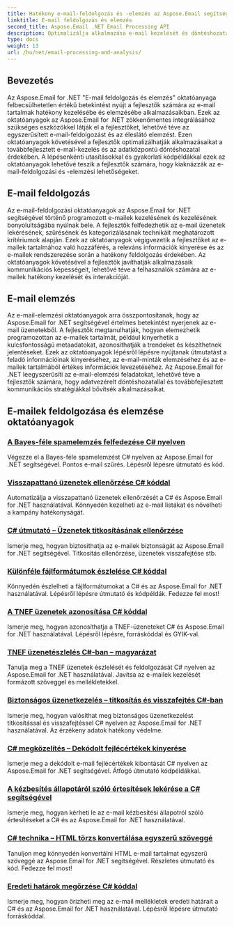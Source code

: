 ```yaml
---
title: Hatékony e-mail-feldolgozás és -elemzés az Aspose.Email segítségével .NET-hez
linktitle: E-mail feldolgozás és elemzés
second_title: Aspose.Email .NET Email Processing API
description: Optimalizálja alkalmazása e-mail kezelését és döntéshozatalát az Aspose.Email for .NET oktatóanyagaival az egyszerűsített e-mail-feldolgozásról és a lényegre törő elemzésről. Tanulja meg az e-mailek tartalmának programozott lekérését, rendszerezését és elemzését. Fedezzen fel gyakorlati példákat a továbbfejlesztett kommunikációra és az adatvezérelt stratégiákra.
type: docs
weight: 13
url: /hu/net/email-processing-and-analysis/
---
```


## Bevezetés

Az Aspose.Email for .NET "E-mail feldolgozás és elemzés" oktatóanyaga felbecsülhetetlen értékű betekintést nyújt a fejlesztők számára az e-mail tartalmak hatékony kezelésébe és elemzésébe alkalmazásaikban. Ezek az oktatóanyagok az Aspose.Email for .NET zökkenőmentes integrálásához szükséges eszközökkel látják el a fejlesztőket, lehetővé téve az egyszerűsített e-mail-feldolgozást és az éleslátó elemzést. Ezen oktatóanyagok követésével a fejlesztők optimalizálhatják alkalmazásaikat a továbbfejlesztett e-mail-kezelés és az adatközpontú döntéshozatal érdekében. A lépésenkénti utasításokkal és gyakorlati kódpéldákkal ezek az oktatóanyagok lehetővé teszik a fejlesztők számára, hogy kiaknázzák az e-mail-feldolgozási és -elemzési lehetőségeket.

## E-mail feldolgozás

Az e-mail-feldolgozási oktatóanyagok az Aspose.Email for .NET segítségével történő programozott e-mailek kezelésének és kezelésének bonyolultságába nyúlnak bele. A fejlesztők felfedezhetik az e-mail üzenetek lekérésének, szűrésének és kategorizálásának technikáit meghatározott kritériumok alapján. Ezek az oktatóanyagok végigvezetik a fejlesztőket az e-mailek tartalmához való hozzáférés, a releváns információk kinyerése és az e-mailek rendszerezése során a hatékony feldolgozás érdekében. Az oktatóanyagok követésével a fejlesztők javíthatják alkalmazásaik kommunikációs képességeit, lehetővé téve a felhasználók számára az e-mailek hatékony kezelését és interakcióját.

## E-mail elemzés

Az e-mail-elemzési oktatóanyagok arra összpontosítanak, hogy az Aspose.Email for .NET segítségével értelmes betekintést nyerjenek az e-mail üzenetekből. A fejlesztők megtanulhatják, hogyan elemezhetik programozottan az e-mailek tartalmát, például kinyerhetik a kulcsfontosságú metaadatokat, azonosíthatják a trendeket és készíthetnek jelentéseket. Ezek az oktatóanyagok lépésről lépésre nyújtanak útmutatást a feladó információinak kinyeréséhez, az e-mail-minták elemzéséhez és az e-mailek tartalmából értékes információk levezetéséhez. Az Aspose.Email for .NET leegyszerűsíti az e-mail-elemzési feladatokat, lehetővé téve a fejlesztők számára, hogy adatvezérelt döntéshozatallal és továbbfejlesztett kommunikációs stratégiákkal bővítsék alkalmazásaikat.

## E-mailek feldolgozása és elemzése oktatóanyagok
### [A Bayes-féle spamelemzés felfedezése C# nyelven](./exploring-bayesian-spam-analysis-in-csharp/)
Végezze el a Bayes-féle spamelemzést C# nyelven az Aspose.Email for .NET segítségével. Pontos e-mail szűrés. Lépésről lépésre útmutató és kód.
### [Visszapattanó üzenetek ellenőrzése C# kóddal](./verifying-bounced-messages-with-csharp-code/)
Automatizálja a visszapattanó üzenetek ellenőrzését a C# és Aspose.Email for .NET használatával. Könnyedén kezelheti az e-mail listákat és növelheti a kampány hatékonyságát. 
### [C# útmutató – Üzenetek titkosításának ellenőrzése](./csharp-guide-checking-messages-for-encryption/)
Ismerje meg, hogyan biztosíthatja az e-mailek biztonságát az Aspose.Email for .NET segítségével. Titkosítás ellenőrzése, üzenetek visszafejtése stb.
### [Különféle fájlformátumok észlelése C# kóddal](./detecting-various-file-formats-using-csharp-code/)
Könnyedén észlelheti a fájlformátumokat a C# és az Aspose.Email for .NET használatával. Lépésről lépésre útmutató és kódpéldák. Fedezze fel most!
### [A TNEF üzenetek azonosítása C# kóddal](./identifying-tnef-messages-with-csharp-code/)
Ismerje meg, hogyan azonosíthatja a TNEF-üzeneteket C# és Aspose.Email for .NET használatával. Lépésről lépésre, forráskóddal és GYIK-val.
### [TNEF üzenetészlelés C#-ban – magyarázat](./tnef-message-detection-in-csharp-explained/)
Tanulja meg a TNEF üzenetek észlelését és feldolgozását C# nyelven az Aspose.Email for .NET használatával. Javítsa az e-mailek kezelését formázott szöveggel és mellékletekkel.
### [Biztonságos üzenetkezelés – titkosítás és visszafejtés C#-ban](./secure-message-handling-encryption-and-decryption-in-csharp/)
Ismerje meg, hogyan valósíthat meg biztonságos üzenetkezelést titkosítással és visszafejtéssel C# nyelven az Aspose.Email for .NET használatával. Az érzékeny adatok hatékony védelme.
### [C# megközelítés – Dekódolt fejlécértékek kinyerése](./csharp-approach-extracting-decoded-header-values/)
Ismerje meg a dekódolt e-mail fejlécértékek kibontását C# nyelven az Aspose.Email for .NET segítségével. Átfogó útmutató kódpéldákkal.
### [A kézbesítés állapotáról szóló értesítések lekérése a C# segítségével](./retrieving-delivery-status-notifications-with-csharp/)
Ismerje meg, hogyan kérheti le az e-mail kézbesítési állapotról szóló értesítéseket a C# és az Aspose.Email for .NET használatával.
### [C# technika – HTML törzs konvertálása egyszerű szöveggé](./csharp-technique-converting-html-body-to-plain-text/)
Tanuljon meg könnyedén konvertálni HTML e-mail tartalmat egyszerű szöveggé az Aspose.Email for .NET segítségével. Részletes útmutató és kód. Fedezze fel most!
### [Eredeti határok megőrzése C# kóddal](./preserving-original-boundaries-using-csharp-code/)
Ismerje meg, hogyan őrizheti meg az e-mail mellékletek eredeti határait a C# és az Aspose.Email for .NET használatával. Lépésről lépésre útmutató forráskóddal.